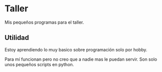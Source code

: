# Taller
Mis pequeños programas para el taller. 

## Utilidad
Estoy aprendiendo lo muy basico sobre programación solo por hobby.

Para mí funcionan pero no creo que a nadie mas le puedan servir.
Son solo unos pequeños scripts en python.
